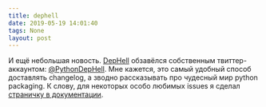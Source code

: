 ```yaml
---
title: dephell
date: 2019-05-19 14:01:40
tags: None
layout: post
---
```


И ещё небольшая новость. [DepHell](https://github.com/dephell/dephell) обзавёлся собственным твиттер-аккаунтом: [@PythonDepHell](https://twitter.com/PythonDepHell). Мне кажется, это самый удобный способ доставлять changelog, а зводно рассказывать про чудесный мир python packaging. К слову, для некоторых особо любимых issues я сделал [страничку в документации](https://dephell.readthedocs.io/en/latest/hell.html).
